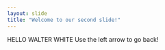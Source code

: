 ```yaml
---
layout: slide
title: "Welcome to our second slide!"
---
```

HELLO WALTER WHITE
Use the left arrow to go back!
